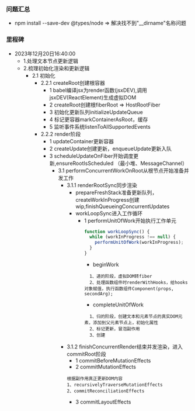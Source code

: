 
### 问题汇总
- npm install --save-dev @types/node => 解决找不到"__dirname"名称问题

### 里程碑
- 2023年12月20日16:40:00
  - 1.处理文本节点更新逻辑
  - 2.梳理初始化渲染和更新逻辑
    - 2.1 初始化
      - 2.2.1 createRoot创建根容器
        - 1 babel编译jsx为render函数(jsxDEV),调用jsxDEV(ReactElement)生成虚拟DOM
        - 2 createRoot创建根fiberRoot => HostRootFiber
        - 3 初始化更新队列initializeUpdateQueue
        - 4 标记更容器markContainerAsRoot，缓存
        - 5 监听事件系统listenToAllSupportedEvents
      - 2.2.2 render阶段
        - 1 updateContainer更新容器
        - 2 createUpdate创建更新，enqueueUpdate更新入队
        - 3 scheduleUpdateOnFiber开始调度更新,ensureRootIsScheduled （最小堆、MessageChannel）
          - 3.1 performConcurrentWorkOnRoot从根节点开始准备并发工作
            - 3.1.1 renderRootSync同步渲染
              - prepareFreshStack准备更新队列，createWorkInProgress创建wip,finishQueueingConcurrentUpdates
              - workLoopSync进入工作循环
                - 1 performUnitOfWork开始执行工作单元
                  ```js
                  function workLoopSync() {
                    while (workInProgress !== null) {
                      performUnitOfWork(workInProgress);
                    }
                  }
                  ```
                  - beginWork
                  ```
                    1、递的阶段，虚拟DOM转fiber
                    2、处理函数组件时renderWithHooks，给hooks对象赋值，执行函数组件Component(props, secondArg);
                  ```
                  - completeUnitOfWork
                  ```
                    1、归的阶段，创建文本和元素节点的真实DOM元素，添加到父元素节点上，初始化属性
                    2、标记更新，冒泡副作用
                    3、创建
                  ```
            - 3.1.2 finishConcurrentRender结束并发渲染，进入commitRoot阶段
              - 1 commitBeforeMutationEffects
              - 2 commitMutationEffects
              ```
              根据副作用真正更新DOM内容
              1、recursivelyTraverseMutationEffects
              2、commitReconciliationEffects
              ```
              - 3 commitLayoutEffects
        